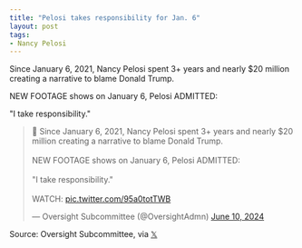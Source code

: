 ```yaml
---
title: "Pelosi takes responsibility for Jan. 6"
layout: post
tags:
- Nancy Pelosi
---
```


Since January 6, 2021, Nancy Pelosi spent 3+ years and nearly $20 million creating a narrative to blame Donald Trump.

NEW FOOTAGE shows on January 6, Pelosi ADMITTED:

"I take responsibility."

<blockquote class="twitter-tweet"><p lang="en" dir="ltr">🚨 Since January 6, 2021, Nancy Pelosi spent 3+ years and nearly $20 million creating a narrative to blame Donald Trump.<br><br>NEW FOOTAGE shows on January 6, Pelosi ADMITTED:<br><br>&quot;I take responsibility.&quot;<br><br>WATCH: <a href="https://t.co/95a0totTWB">pic.twitter.com/95a0totTWB</a></p>&mdash; Oversight Subcommittee (@OversightAdmn) <a href="https://twitter.com/OversightAdmn/status/1800207258514575730?ref_src=twsrc%5Etfw">June 10, 2024</a></blockquote> <script async src="https://platform.twitter.com/widgets.js" charset="utf-8"></script>

Source: Oversight Subcommittee, via [𝕏](https://x.com)

